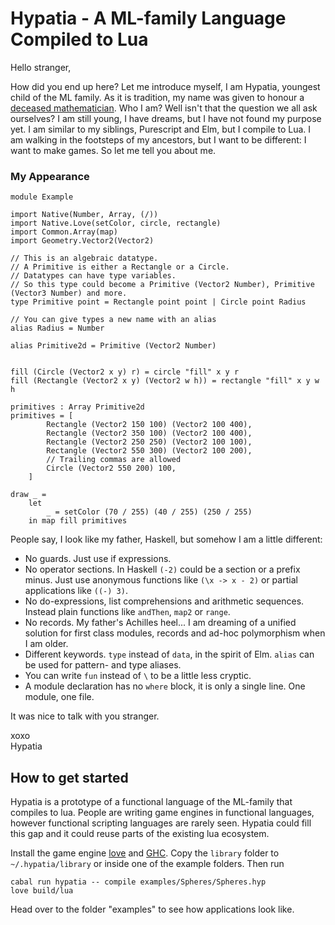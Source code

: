 # Hypatia - A ML-family Language Compiled to Lua
Hello stranger,


How did you end up here? Let me introduce myself, I am Hypatia, youngest child of the ML family. As it is tradition, my name was given to honour a [deceased mathematician](https://en.wikipedia.org/wiki/Hypatia). Who I am? Well isn't that the question we all ask ourselves? I am still young, I have dreams, but I have not found my purpose yet. I am similar to my siblings, Purescript and Elm, but I compile to Lua. I am walking in the footsteps of my ancestors, but I want to be different: I want to make games. So let me tell you about me.

### My Appearance
```
module Example

import Native(Number, Array, (/))
import Native.Love(setColor, circle, rectangle)
import Common.Array(map)
import Geometry.Vector2(Vector2)

// This is an algebraic datatype.
// A Primitive is either a Rectangle or a Circle.
// Datatypes can have type variables.
// So this type could become a Primitive (Vector2 Number), Primitive (Vector3 Number) and more.
type Primitive point = Rectangle point point | Circle point Radius

// You can give types a new name with an alias
alias Radius = Number

alias Primitive2d = Primitive (Vector2 Number)


fill (Circle (Vector2 x y) r) = circle "fill" x y r
fill (Rectangle (Vector2 x y) (Vector2 w h)) = rectangle "fill" x y w h

primitives : Array Primitive2d
primitives = [
        Rectangle (Vector2 150 100) (Vector2 100 400),
        Rectangle (Vector2 350 100) (Vector2 100 400),
        Rectangle (Vector2 250 250) (Vector2 100 100),
        Rectangle (Vector2 550 300) (Vector2 100 200),
        // Trailing commas are allowed
        Circle (Vector2 550 200) 100,
    ]

draw _ =
    let
        _ = setColor (70 / 255) (40 / 255) (250 / 255)
    in map fill primitives
```

People say, I look like my father, Haskell, but somehow I am a little different:

* No guards. Just use if expressions.
* No operator sections. In Haskell `(-2)` could be a section or a prefix minus. Just use anonymous functions like `(\x -> x - 2)` or partial applications like `((-) 3)`.
* No do-expressions, list comprehensions and arithmetic sequences. Instead plain functions like `andThen`, `map2` or `range`.
* No records. My father's Achilles heel... I am dreaming of a unified solution for first class modules, records and ad-hoc polymorphism when I am older.
* Different keywords. `type` instead of `data`, in the spirit of Elm. `alias` can be used for pattern- and type aliases.
* You can write `fun` instead of `\` to be a little less cryptic.
* A module declaration has no `where` block, it is only a single line. One module, one file.

It was nice to talk with you stranger.


xoxo<br>
Hypatia

## How to get started
Hypatia is a prototype of a functional language of the ML-family that compiles to lua.
People are writing game engines in functional languages, however functional scripting languages are rarely seen.
Hypatia could fill this gap and it could reuse parts of the existing lua ecosystem.

Install the game engine [love](https://love2d.org) and [GHC](https://www.haskell.org/).
Copy the `library` folder to `~/.hypatia/library` or inside one of the example folders.
Then run
```
cabal run hypatia -- compile examples/Spheres/Spheres.hyp
love build/lua
```

Head over to the folder "examples" to see how applications look like.
